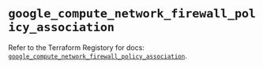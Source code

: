 # `google_compute_network_firewall_policy_association`

Refer to the Terraform Registory for docs: [`google_compute_network_firewall_policy_association`](https://www.terraform.io/docs/providers/google-beta/r/google_compute_network_firewall_policy_association).
